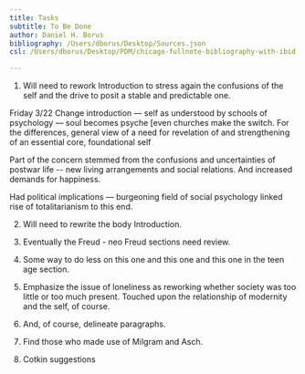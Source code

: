 ```yaml
---
title: Tasks
subtitle: To Be Done
author: Daniel H. Borus
bibliography: /Users/dborus/Desktop/Sources.json
csl: /Users/dborus/Desktop/PDM/chicago-fullnote-bibliography-with-ibid.csl

---
```



1. Will need to rework Introduction to stress again the confusions of the self and the drive to posit a stable and predictable one.

Friday 3/22 Change introduction — self as understood by schools of psychology — soul becomes psyche [even churches make the switch. For the differences, general view of a need for revelation of and strengthening of an essential core, foundational self

Part of the concern stemmed from the confusions and uncertainties of postwar life -- new living arrangements and social relations. And increased demands for happiness. 

Had political implications — burgeoning field of social psychology linked rise of totalitarianism to this end.

2. Will need to rewrite the body Introduction.

3. Eventually the Freud - neo Freud sections need review.

4. Some way to do less on this one and this one and this one in the teen age section.

5. Emphasize the issue of loneliness as reworking whether society was too little or too much present. Touched upon the relationship of modernity and the self, of course.

6. And, of course, delineate paragraphs.

7. Find those who made use of Milgram and Asch.

8. Cotkin suggestions
